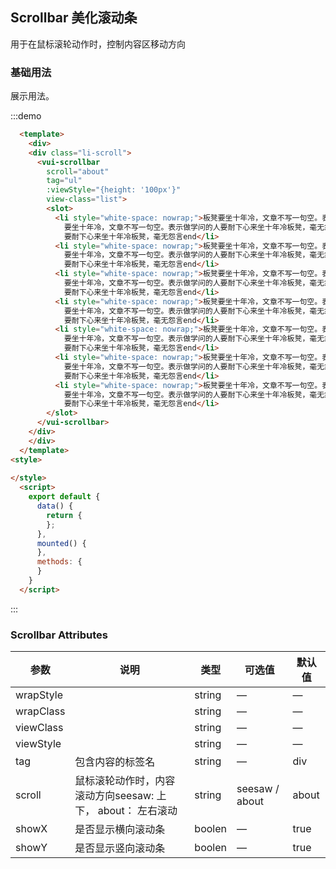 ## Scrollbar 美化滚动条

用于在鼠标滚轮动作时，控制内容区移动方向

### 基础用法

展示用法。

:::demo 
```html
  <template>
    <div>
    <div class="li-scroll">
      <vui-scrollbar
        scroll="about"
        tag="ul"
        :viewStyle="{height: '100px'}"
        view-class="list">
        <slot>
          <li style="white-space: nowrap;">板凳要坐十年冷，文章不写一句空。表示做学问的人要耐下心来坐十年冷板凳，毫无怨言板凳
            要坐十年冷，文章不写一句空。表示做学问的人要耐下心来坐十年冷板凳，毫无怨言板凳要坐十年冷，文章不写一句空。表示做学问的人
            要耐下心来坐十年冷板凳，毫无怨言end</li>
          <li style="white-space: nowrap;">板凳要坐十年冷，文章不写一句空。表示做学问的人要耐下心来坐十年冷板凳，毫无怨言板凳
            要坐十年冷，文章不写一句空。表示做学问的人要耐下心来坐十年冷板凳，毫无怨言板凳要坐十年冷，文章不写一句空。表示做学问的人
            要耐下心来坐十年冷板凳，毫无怨言end</li>
          <li style="white-space: nowrap;">板凳要坐十年冷，文章不写一句空。表示做学问的人要耐下心来坐十年冷板凳，毫无怨言板凳
            要坐十年冷，文章不写一句空。表示做学问的人要耐下心来坐十年冷板凳，毫无怨言板凳要坐十年冷，文章不写一句空。表示做学问的人
            要耐下心来坐十年冷板凳，毫无怨言end</li>
          <li style="white-space: nowrap;">板凳要坐十年冷，文章不写一句空。表示做学问的人要耐下心来坐十年冷板凳，毫无怨言板凳
            要坐十年冷，文章不写一句空。表示做学问的人要耐下心来坐十年冷板凳，毫无怨言板凳要坐十年冷，文章不写一句空。表示做学问的人
            要耐下心来坐十年冷板凳，毫无怨言end</li>
          <li style="white-space: nowrap;">板凳要坐十年冷，文章不写一句空。表示做学问的人要耐下心来坐十年冷板凳，毫无怨言板凳
            要坐十年冷，文章不写一句空。表示做学问的人要耐下心来坐十年冷板凳，毫无怨言板凳要坐十年冷，文章不写一句空。表示做学问的人
            要耐下心来坐十年冷板凳，毫无怨言end</li>
          <li style="white-space: nowrap;">板凳要坐十年冷，文章不写一句空。表示做学问的人要耐下心来坐十年冷板凳，毫无怨言板凳
            要坐十年冷，文章不写一句空。表示做学问的人要耐下心来坐十年冷板凳，毫无怨言板凳要坐十年冷，文章不写一句空。表示做学问的人
            要耐下心来坐十年冷板凳，毫无怨言end</li>
          <li style="white-space: nowrap;">板凳要坐十年冷，文章不写一句空。表示做学问的人要耐下心来坐十年冷板凳，毫无怨言板凳
            要坐十年冷，文章不写一句空。表示做学问的人要耐下心来坐十年冷板凳，毫无怨言板凳要坐十年冷，文章不写一句空。表示做学问的人
            要耐下心来坐十年冷板凳，毫无怨言end</li>
        </slot>
      </vui-scrollbar>
    </div>
    </div>
  </template>
<style>
 
</style>
  <script>
    export default {
      data() {
        return {
        };
      },
      mounted() {
      },
      methods: {
      }
    }
  </script>
```
:::










### Scrollbar Attributes
| 参数      | 说明          | 类型      | 可选值                           | 默认值  |
|---------- |-------------- |---------- |--------------------------------  |-------- |
| wrapStyle |  | string | — | — |
| wrapClass |  | string | — | — |
| viewClass |  | string | — | — |
| viewStyle | | string | — | — |
| tag | 包含内容的标签名 | string | — | div |
| scroll | 鼠标滚轮动作时，内容滚动方向seesaw: 上下， about： 左右滚动 | string | seesaw / about  | about |
| showX | 是否显示横向滚动条 | boolen | — | true |
| showY | 是否显示竖向滚动条 | boolen | — | true |


